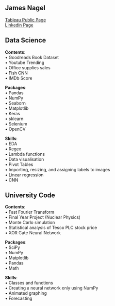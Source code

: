James Nagel
------------------------------------------
[Tableau Public Page](https://public.tableau.com/app/profile/james.nagel) \
[Linkedin Page](https://www.linkedin.com/in/james-nagel-5b84a4206/)

## **Data Science**

**Contents**: \
• Goodreads Book Dataset \
• Youtube Trending \
• Office supplies sales \
• Fish CNN \
• IMDb Score 

**Packages**: \
• Pandas \
• NumPy \
• Seaborn \
• Matplotlib \
• Keras \
• sklearn \
• Selenium \
• OpenCV 

**Skills**: \
• EDA \
• Regex \
• Lambda functions \
• Data visualisation \
• Pivot Tables \
• Importing, resizing, and assigning labels to images \
• Linear regression \
• CNN

## **University Code**

**Contents**: \
• Fast Fourier Transform \
• Final Year Project (Nuclear Physics) \
• Monte Carlo simulation \
• Statistical analysis of Tesco PLC stock price \
• XOR Gate Neural Network

**Packages**: \
• SciPy \
• NumPy \
• Matplotlib \
• Pandas \
• Math

**Skills**: \
• Classes and functions \
• Creating a neural network only using NumPy \
• Animated graphing \
• Forecasting 

